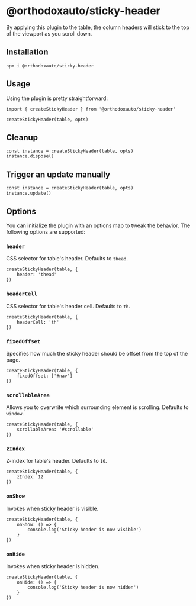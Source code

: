 # @orthodoxauto/sticky-header

By applying this plugin to the table, the column headers will stick to the top of the viewport as you scroll down.

## Installation

```
npm i @orthodoxauto/sticky-header
```

## Usage

Using the plugin is pretty straightforward:

```
import { createStickyHeader } from '@orthodoxauto/sticky-header'

createStickyHeader(table, opts)
```

## Cleanup

```
const instance = createStickyHeader(table, opts)
instance.dispose()
```

## Trigger an update manually

```
const instance = createStickyHeader(table, opts)
instance.update()
```

## Options

You can initialize the plugin with an options map to tweak the behavior. The following options are supported:

### `header`

CSS selector for table's header. Defaults to `thead`.

```
createStickyHeader(table, {
    header: 'thead'
})
```

### `headerCell`

CSS selector for table's header cell. Defaults to `th`.

```
createStickyHeader(table, {
    headerCell: 'th'
})
```

### `fixedOffset`

Specifies how much the sticky header should be offset from the top of the page.

```
createStickyHeader(table, {
    fixedOffset: ['#nav']
})
```

### `scrollableArea`

Allows you to overwrite which surrounding element is scrolling. Defaults to `window`.

```
createStickyHeader(table, {
    scrollableArea: '#scrollable'
})
```

### `zIndex`

Z-index for table's header. Defaults to `10`.

```
createStickyHeader(table, {
    zIndex: 12
})
```

### `onShow`

Invokes when sticky header is visible.

```
createStickyHeader(table, {
    onShow: () => {
        console.log('Sticky header is now visible')
    }
})
```

### `onHide`

Invokes when sticky header is hidden.

```
createStickyHeader(table, {
    onHide: () => {
        console.log('Sticky header is now hidden')
    }
})
```
